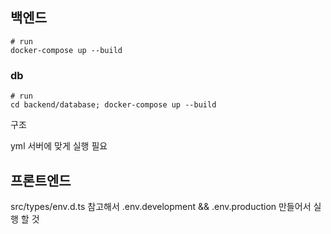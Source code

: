 ## 백엔드

```
# run
docker-compose up --build
```

### db
```
# run
cd backend/database; docker-compose up --build
```

구조 

yml 서버에 맞게 실행 필요


## 프론트엔드

src/types/env.d.ts 참고해서 .env.development && .env.production 만들어서 실행 할 것

